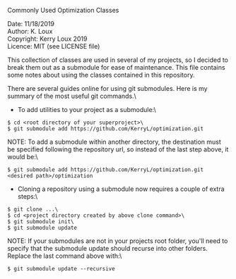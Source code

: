 Commonly Used Optimization Classes

Date:       11/18/2019\
Author:     K. Loux\
Copyright:  Kerry Loux 2019\
Licence:    MIT (see LICENSE file)

This collection of classes are used in several of my projects, so I decided to break them out as a submodule for ease of maintenance.  This file contains some notes about using the classes contained in this repository.

There are several guides online for using git submodules.  Here is my summary of the most useful git commands.\
- To add utilities to your project as a submodule:\
```
$ cd <root directory of your superproject>\
$ git submodule add https://github.com/KerryL/optimization.git
```

NOTE:  To add a submodule within another directory, the destination must be specified following the repository url, so instead of the last step above, it would be:\
```
$ git submodule add https://github.com/KerryL/optimization.git <desired path>/optimization
```

- Cloning a repository using a submodule now requires a couple of extra steps:\
```
$ git clone ...\
$ cd <project directory created by above clone command>\
$ git submodule init\
$ git submodule update
```

NOTE:  If your submodules are not in your projects root folder, you'll need to specify that the submodule update should recurse into other folders.  Replace the last command above with:\
```
$ git submodule update --recursive
```
